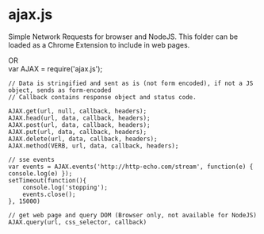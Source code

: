 ajax.js
=======

Simple Network Requests for browser and NodeJS.  This folder can be loaded as a Chrome Extension to include in
web pages.

<script src='ajax.js'></script>    
OR    
var AJAX = require('ajax.js');    

````
// Data is stringified and sent as is (not form encoded), if not a JS object, sends as form-encoded    
// Callback contains response object and status code.

AJAX.get(url, null, callback, headers);
AJAX.head(url, data, callback, headers);
AJAX.post(url, data, callback, headers);
AJAX.put(url, data, callback, headers);
AJAX.delete(url, data, callback, headers);
AJAX.method(VERB, url, data, callback, headers);

// sse events
var events = AJAX.events('http://http-echo.com/stream', function(e) { console.log(e) });
setTimeout(function(){
	console.log('stopping');
	events.close();
}, 15000)

// get web page and query DOM (Browser only, not available for NodeJS)
AJAX.query(url, css_selector, callback)

````
